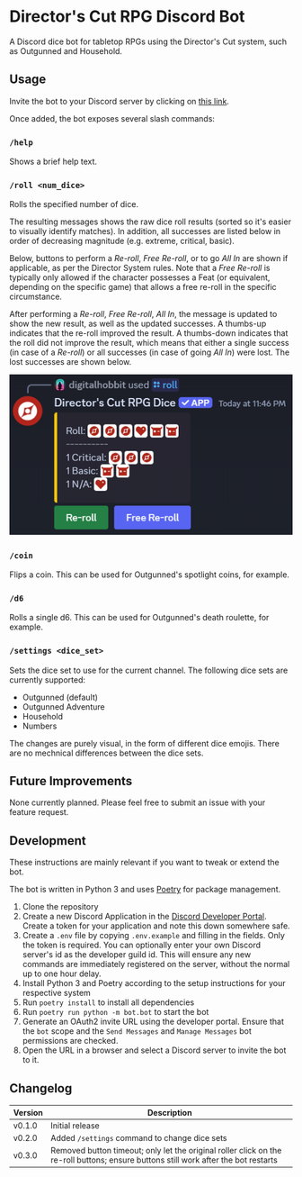 # Director's Cut RPG Discord Bot
A Discord dice bot for tabletop RPGs using the Director's Cut system, such as Outgunned and Household.

## Usage

Invite the bot to your Discord server by clicking on [this link](https://discord.com/oauth2/authorize?client_id=1312603605832040568&permissions=10240&integration_type=0&scope=bot).

Once added, the bot exposes several slash commands:

### `/help`

Shows a brief help text.

### `/roll <num_dice>`

Rolls the specified number of dice.

The resulting messages shows the raw dice roll results (sorted so it's easier to visually identify matches).
In addition, all successes are listed below in order of decreasing magnitude (e.g. extreme, critical, basic).

Below, buttons to perform a _Re-roll_, _Free Re-roll_, or to go _All In_ are shown if applicable, as per the
Director System rules. Note that a _Free Re-roll_ is typically only allowed if the character possesses a Feat
(or equivalent, depending on the specific game) that allows a free re-roll in the specific circumstance.

After performing a _Re-roll_, _Free Re-roll_, _All In_, the message is updated to show the new result, as well as
the updated successes. A thumbs-up indicates that the re-roll improved the result. A thumbs-down indicates that
the roll did not improve the result, which means that either a single success (in case of a _Re-roll_) or all
successes (in case of going _All In_) were lost. The lost
successes are shown below.

![Screenshot of the bot in action](screenshot.png)

### `/coin`

Flips a coin. This can be used for Outgunned's spotlight coins, for example.

### `/d6`

Rolls a single d6. This can be used for Outgunned's death roulette, for example.

### `/settings <dice_set>`

Sets the dice set to use for the current channel. The following dice sets are currently supported:
* Outgunned (default)
* Outgunned Adventure
* Household
* Numbers

The changes are purely visual, in the form of different dice emojis. There are no mechnical differences between the dice sets.

## Future Improvements

None currently planned. Please feel free to submit an issue with your feature request.

## Development

These instructions are mainly relevant if you want to tweak or extend the bot.

The bot is written in Python 3 and uses [Poetry](https://python-poetry.org/) for package management.

1. Clone the repository
2. Create a new Discord Application in the [Discord Developer Portal](https://discord.com/developers/applications).
   Create a token for your application and note this down somewhere safe.
3. Create a `.env` file by copying `.env.example` and filling in the fields. Only the token is required.
   You can optionally enter your own Discord server's id as the developer guild id. This will ensure any
   new commands are immediately registered on the server, without the normal up to one hour delay.
4. Install Python 3 and Poetry according to the setup instructions for your respective system
5. Run `poetry install` to install all dependencies
6. Run `poetry run python -m bot.bot` to start the bot
7. Generate an OAuth2 invite URL using the developer portal. Ensure that the `bot` scope and the
   `Send Messages` and `Manage Messages` bot permissions are checked.
8. Open the URL in a browser and select a Discord server to invite the bot to it.

## Changelog

| Version | Description |
|---------|-------------|
| v0.1.0  | Initial release |
| v0.2.0  | Added `/settings` command to change dice sets |
| v0.3.0  | Removed button timeout; only let the original roller click on the re-roll buttons; ensure buttons still work after the bot restarts |

